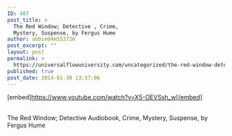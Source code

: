 ```yaml
---
ID: 487
post_title: >
  The Red Window; Detective , Crime,
  Mystery, Suspense, by Fergus Hume
author: abbie04m553726
post_excerpt: ""
layout: post
permalink: >
  https://universalflowuniversity.com/uncategorized/the-red-window-detective-crime-mystery-suspense-by-fergus-hume/
published: true
post_date: 2014-01-30 13:37:06
---
```

[embed]https://www.youtube.com/watch?v=X5-OEVSsh_w[/embed]</br></br>
<p>The Red Window; Detective Audiobook, Crime, Mystery, Suspense, by Fergus Hume </p>
